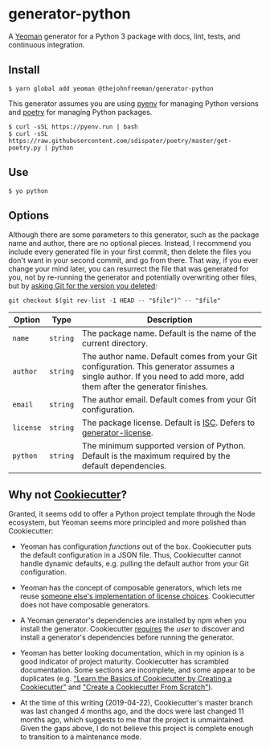 # generator-python

A [Yeoman](https://yeoman.io/) generator for a Python 3 package with docs,
lint, tests, and continuous integration.


## Install

```shell
$ yarn global add yeoman @thejohnfreeman/generator-python
```

This generator assumes you are using [pyenv](https://github.com/pyenv/pyenv)
for managing Python versions and [poetry](https://poetry.eustace.io/) for
managing Python packages.

```shell
$ curl -sSL https://pyenv.run | bash
$ curl -sSL https://raw.githubusercontent.com/sdispater/poetry/master/get-poetry.py | python
```


## Use

```shell
$ yo python
```


## Options

Although there are some parameters to this generator, such as the package name
and author, there are no optional pieces. Instead, I recommend you include
every generated file in your first commit, then delete the files you don't
want in your second commit, and go from there. That way, if you ever change
your mind later, you can resurrect the file that was generated for you, not by
re-running the generator and potentially overwriting other files, but by
[asking Git for the version you
deleted](https://stackoverflow.com/a/1113140/61890://stackoverflow.com/a/1113140/618906):

```shell
git checkout $(git rev-list -1 HEAD -- "$file")^ -- "$file"
```

| Option | Type | Description |
| ------ | ---- | ----------- |
| `name` | `string` | The package name. Default is the name of the current directory. |
| `author` | `string` | The author name. Default comes from your Git configuration. This generator assumes a single author. If you need to add more, add them after the generator finishes. |
| `email` | `string` | The author email. Default comes from your Git configuration. |
| `license` | `string` | The package license. Default is [ISC][]. Defers to [generator-license][]. |
| `python` | `string` | The minimum supported version of Python. Default is the maximum required by the default dependencies. |

[ISC]: https://tldrlegal.com/license/-isc-license#summary
[generator-license]: https://github.com/jozefizso/generator-license/


## Why not [Cookiecutter](https://github.com/audreyr/cookiecutter)?

Granted, it seems odd to offer a Python project template through the Node
ecosystem, but Yeoman seems more principled and more polished than
Cookiecutter:

- Yeoman has configuration *functions* out of the box. Cookiecutter puts the
    default configuration in a JSON file. Thus, Cookiecutter cannot handle
    dynamic defaults, e.g. pulling the default author from your Git
    configuration.

- Yeoman has the concept of composable generators, which lets me reuse [someone
    else's implementation of license choices][generator-license]. Cookiecutter
    does not have composable generators.

- A Yeoman generator's dependencies are installed by npm when you install the
  generator. Cookiecutter
  [requires](https://cookiecutter.readthedocs.io/en/latest/advanced/template_extensions.html)
  the *user* to discover and install a generator's dependencies before running
  the generator.

- Yeoman has better looking documentation, which in my opinion is a good
  indicator of project maturity. Cookiecutter has scrambled documentation.
  Some sections are incomplete, and some appear to be duplicates (e.g. ["Learn
  the Basics of Cookiecutter by Creating
  a Cookiecutter"](https://cookiecutter.readthedocs.io/en/latest/first_steps.html)
  and ["Create a Cookiecutter From
  Scratch"](https://cookiecutter.readthedocs.io/en/latest/tutorial2.html)).

- At the time of this writing (2019-04-22), Cookiecutter's master branch was
    last changed 4 months ago, and the docs were last changed 11 months ago,
    which suggests to me that the project is unmaintained. Given the gaps
    above, I do not believe this project is complete enough to transition to
    a maintenance mode.
